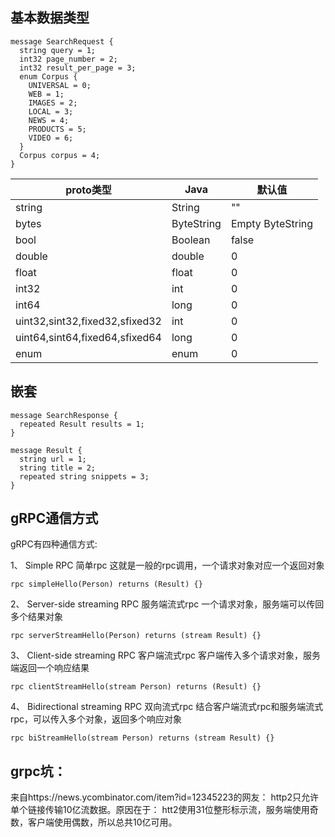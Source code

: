 ## 基本数据类型
```
message SearchRequest {
  string query = 1;
  int32 page_number = 2;
  int32 result_per_page = 3;
  enum Corpus {
    UNIVERSAL = 0;
    WEB = 1;
    IMAGES = 2;
    LOCAL = 3;
    NEWS = 4;
    PRODUCTS = 5;
    VIDEO = 6;
  }
  Corpus corpus = 4;
}
```
proto类型|Java|默认值
--|--|--
string|String|""
bytes|ByteString|Empty ByteString
bool|Boolean|false
double|double|0
float|float|0
int32|int|0
int64|long|0
uint32,sint32,fixed32,sfixed32|int|0
uint64,sint64,fixed64,sfixed64|long|0
enum|enum|0

## 嵌套
```
message SearchResponse {
  repeated Result results = 1;
}

message Result {
  string url = 1;
  string title = 2;
  repeated string snippets = 3;
}
```

## gRPC通信方式

gRPC有四种通信方式: 

1、 Simple RPC 
简单rpc 
这就是一般的rpc调用，一个请求对象对应一个返回对象 
```
rpc simpleHello(Person) returns (Result) {}
```
2、 Server-side streaming RPC 
服务端流式rpc 
一个请求对象，服务端可以传回多个结果对象 
```
rpc serverStreamHello(Person) returns (stream Result) {}
```
3、 Client-side streaming RPC 
客户端流式rpc 
客户端传入多个请求对象，服务端返回一个响应结果 
```
rpc clientStreamHello(stream Person) returns (Result) {}
```
4、 Bidirectional streaming RPC 
双向流式rpc 
结合客户端流式rpc和服务端流式rpc，可以传入多个对象，返回多个响应对象 
```
rpc biStreamHello(stream Person) returns (stream Result) {}
```
## grpc坑：

来自https://news.ycombinator.com/item?id=12345223的网友： 
http2只允许单个链接传输10亿流数据。原因在于： 
htt2使用31位整形标示流，服务端使用奇数，客户端使用偶数，所以总共10亿可用。
